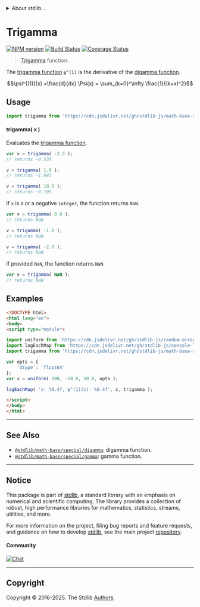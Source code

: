 <!--

@license Apache-2.0

Copyright (c) 2018 The Stdlib Authors.

Licensed under the Apache License, Version 2.0 (the "License");
you may not use this file except in compliance with the License.
You may obtain a copy of the License at

   http://www.apache.org/licenses/LICENSE-2.0

Unless required by applicable law or agreed to in writing, software
distributed under the License is distributed on an "AS IS" BASIS,
WITHOUT WARRANTIES OR CONDITIONS OF ANY KIND, either express or implied.
See the License for the specific language governing permissions and
limitations under the License.

-->


<details>
  <summary>
    About stdlib...
  </summary>
  <p>We believe in a future in which the web is a preferred environment for numerical computation. To help realize this future, we've built stdlib. stdlib is a standard library, with an emphasis on numerical and scientific computation, written in JavaScript (and C) for execution in browsers and in Node.js.</p>
  <p>The library is fully decomposable, being architected in such a way that you can swap out and mix and match APIs and functionality to cater to your exact preferences and use cases.</p>
  <p>When you use stdlib, you can be absolutely certain that you are using the most thorough, rigorous, well-written, studied, documented, tested, measured, and high-quality code out there.</p>
  <p>To join us in bringing numerical computing to the web, get started by checking us out on <a href="https://github.com/stdlib-js/stdlib">GitHub</a>, and please consider <a href="https://opencollective.com/stdlib">financially supporting stdlib</a>. We greatly appreciate your continued support!</p>
</details>

# Trigamma

[![NPM version][npm-image]][npm-url] [![Build Status][test-image]][test-url] [![Coverage Status][coverage-image]][coverage-url] <!-- [![dependencies][dependencies-image]][dependencies-url] -->

> [Trigamma][trigamma-function] function.

<section class="intro">

The [trigamma function][trigamma-function] `ψ^(1)` is the derivative of the [digamma function][@stdlib/math/base/special/digamma].

<!-- <equation class="equation" label="eq:trigamma_function" align="center" raw="\psi^{(1)}(x) =\frac{d}{dx} \Psi(x) = \sum_{k=0}^\infty \frac{1}{(k+x)^2}" alt="Trigamma function"> -->

```math
\psi^{(1)}(x) =\frac{d}{dx} \Psi(x) = \sum_{k=0}^\infty \frac{1}{(k+x)^2}
```

<!-- <div class="equation" align="center" data-raw-text="\psi^{(1)}(x) =\frac{d}{dx} \Psi(x) = \sum_{k=0}^\infty \frac{1}{(k+x)^2}" data-equation="eq:trigamma_function">
    <img src="https://cdn.jsdelivr.net/gh/stdlib-js/stdlib@bb29798906e119fcb2af99e94b60407a270c9b32/lib/node_modules/@stdlib/math/base/special/trigamma/docs/img/equation_trigamma_function.svg" alt="Trigamma function">
    <br>
</div> -->

<!-- </equation> -->

</section>

<!-- /.intro -->



<section class="usage">

## Usage

```javascript
import trigamma from 'https://cdn.jsdelivr.net/gh/stdlib-js/math-base-special-trigamma@esm/index.mjs';
```

#### trigamma( x )

Evaluates the [trigamma function][trigamma-function].

```javascript
var v = trigamma( -2.5 );
// returns ~9.539

v = trigamma( 1.0 );
// returns ~1.645

v = trigamma( 10.0 );
// returns ~0.105
```

If `x` is `0` or a negative `integer`, the function returns `NaN`.

```javascript
var v = trigamma( 0.0 );
// returns NaN

v = trigamma( -1.0 );
// returns NaN

v = trigamma( -2.0 );
// returns NaN
```

If provided `NaN`, the function returns `NaN`.

```javascript
var v = trigamma( NaN );
// returns NaN
```

</section>

<!-- /.usage -->

<section class="examples">

## Examples

<!-- eslint no-undef: "error" -->

```html
<!DOCTYPE html>
<html lang="en">
<body>
<script type="module">

import uniform from 'https://cdn.jsdelivr.net/gh/stdlib-js/random-array-uniform@esm/index.mjs';
import logEachMap from 'https://cdn.jsdelivr.net/gh/stdlib-js/console-log-each-map@esm/index.mjs';
import trigamma from 'https://cdn.jsdelivr.net/gh/stdlib-js/math-base-special-trigamma@esm/index.mjs';

var opts = {
    'dtype': 'float64'
};
var x = uniform( 100, -50.0, 50.0, opts );

logEachMap( 'x: %0.4f, ψ^(1)(x): %0.4f', x, trigamma );

</script>
</body>
</html>
```

</section>

<!-- /.examples -->

<!-- C interface documentation. -->



<!-- Section for related `stdlib` packages. Do not manually edit this section, as it is automatically populated. -->

<section class="related">

* * *

## See Also

-   <span class="package-name">[`@stdlib/math-base/special/digamma`][@stdlib/math/base/special/digamma]</span><span class="delimiter">: </span><span class="description">digamma function.</span>
-   <span class="package-name">[`@stdlib/math-base/special/gamma`][@stdlib/math/base/special/gamma]</span><span class="delimiter">: </span><span class="description">gamma function.</span>

</section>

<!-- /.related -->

<!-- Section for all links. Make sure to keep an empty line after the `section` element and another before the `/section` close. -->


<section class="main-repo" >

* * *

## Notice

This package is part of [stdlib][stdlib], a standard library with an emphasis on numerical and scientific computing. The library provides a collection of robust, high performance libraries for mathematics, statistics, streams, utilities, and more.

For more information on the project, filing bug reports and feature requests, and guidance on how to develop [stdlib][stdlib], see the main project [repository][stdlib].

#### Community

[![Chat][chat-image]][chat-url]

---

## Copyright

Copyright &copy; 2016-2025. The Stdlib [Authors][stdlib-authors].

</section>

<!-- /.stdlib -->

<!-- Section for all links. Make sure to keep an empty line after the `section` element and another before the `/section` close. -->

<section class="links">

[npm-image]: http://img.shields.io/npm/v/@stdlib/math-base-special-trigamma.svg
[npm-url]: https://npmjs.org/package/@stdlib/math-base-special-trigamma

[test-image]: https://github.com/stdlib-js/math-base-special-trigamma/actions/workflows/test.yml/badge.svg?branch=main
[test-url]: https://github.com/stdlib-js/math-base-special-trigamma/actions/workflows/test.yml?query=branch:main

[coverage-image]: https://img.shields.io/codecov/c/github/stdlib-js/math-base-special-trigamma/main.svg
[coverage-url]: https://codecov.io/github/stdlib-js/math-base-special-trigamma?branch=main

<!--

[dependencies-image]: https://img.shields.io/david/stdlib-js/math-base-special-trigamma.svg
[dependencies-url]: https://david-dm.org/stdlib-js/math-base-special-trigamma/main

-->

[chat-image]: https://img.shields.io/gitter/room/stdlib-js/stdlib.svg
[chat-url]: https://app.gitter.im/#/room/#stdlib-js_stdlib:gitter.im

[stdlib]: https://github.com/stdlib-js/stdlib

[stdlib-authors]: https://github.com/stdlib-js/stdlib/graphs/contributors

[umd]: https://github.com/umdjs/umd
[es-module]: https://developer.mozilla.org/en-US/docs/Web/JavaScript/Guide/Modules

[deno-url]: https://github.com/stdlib-js/math-base-special-trigamma/tree/deno
[deno-readme]: https://github.com/stdlib-js/math-base-special-trigamma/blob/deno/README.md
[umd-url]: https://github.com/stdlib-js/math-base-special-trigamma/tree/umd
[umd-readme]: https://github.com/stdlib-js/math-base-special-trigamma/blob/umd/README.md
[esm-url]: https://github.com/stdlib-js/math-base-special-trigamma/tree/esm
[esm-readme]: https://github.com/stdlib-js/math-base-special-trigamma/blob/esm/README.md
[branches-url]: https://github.com/stdlib-js/math-base-special-trigamma/blob/main/branches.md

[trigamma-function]: https://en.wikipedia.org/wiki/Trigamma_function

<!-- <related-links> -->

[@stdlib/math/base/special/digamma]: https://github.com/stdlib-js/math-base-special-digamma/tree/esm

[@stdlib/math/base/special/gamma]: https://github.com/stdlib-js/math-base-special-gamma/tree/esm

<!-- </related-links> -->

</section>

<!-- /.links -->
